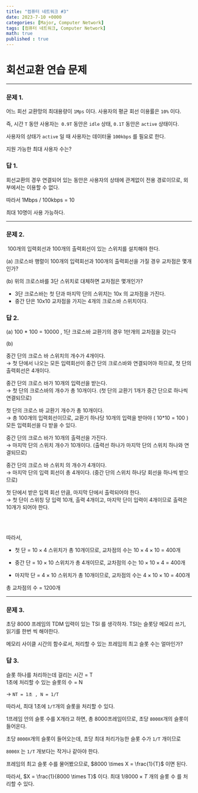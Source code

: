 ```yaml
---
title: "컴퓨터 네트워크 #3"
date: 2023-7-10 +0000
categories: [Major, Computer Network]
tags: [컴퓨터 네트워크, Computer Network]
math: true
published : true
---
```


# 회선교환 연습 문제

---

### 문제 1.

어느 회선 교환망의 최대용량이 `1Mps` 이다. 사용자의 평균 회선 이용률은 `10%` 이다.

즉, 시간 `T` 동안 사용자는` 0.9T` 동안은 `idle` 상태, `0.1T` 동안은 `active` 상태이다.

사용자의 상태가 `active` 일 때 사용자는 데이터율 `100kbps` 를 필요로 한다.

지원 가능한 최대 사용자 수는?

### 답 1.

회선교환의 경우 연결되어 있는 동안은 사용자의 상태에 관계없이 전용 경로이므로, 외부에서는 이용할 수 없다.

따라서 1Mbps / 100kbps = 10

최대 10명이 사용 가능하다.

---

### 문제 2.
​
100개의 입력회선과 100개의 출력회선이 있는 스위치를 설치해야 한다.

(a) 크로스바 행렬이 100개의 입력회선과 100개의 출력회선을 가질 경우 교차점은 몇개인가?

(b) 위의 크로스바를 3단 스위치로 대체하면 교차점은 몇개인가?

- 3단 크로스바는 첫 단과 마지막 단의 스위치는 10x 의 교차점을 가진다.
- 중간 단은 10x10 교차점을 가지는 4개의 크로스바 스위치이다.
​

### 답 2.


(a) 100 * 100 = 10000 , 1단 크로스바 교환기의 경우 1만개의 교차점을 갖는다

(b)

중간 단의 크로스 바 스위치의 개수가 4개이다.<br>
→ 첫 단에서 나오는 모든 입력회선이 중간 단의 크로스바와 연결되어야 하므로, 첫 단의 출력회선은 4개이다.

중간 단의 크로스 바가 10개의 입력선을 받는다. <br>
→ 첫 단의 크로스바의 개수가 총 10개이다. (첫 단의 교환기 1개가 중간 단으로 하나씩 연결되므로)

첫 단의 크로스 바 교환기 개수가 총 10개이다. <br>
→ 총 100개의 입력회선이므로, 교환기 하나당 10개의 입력을 받아야 ( 10*10 = 100 ) 모든 입력회선을 다 받을 수 있다.

중간 단의 크로스 바가 10개의 출력선을 가진다. <br>
→ 마지막 단의 스위치 개수가 10개이다. (출력선 하나가 마지막 단의 스위치 하나와 연결되므로)

중간 단의 크로스 바 스위치 의 개수가 4개이다. <br>
→ 마지막 단의 입력 회선이 총 4개이다. (중간 단의 스위치 하나당 회선을 하나씩 받으므로)

첫 단에서 받은 입력 회선 만큼, 마지막 단에서 출력되어야 한다. <br>
→ 첫 단이 스위칭 당 입력 10개, 출력 4개이고, 마지막 단이 입력이 4개이므로 출력은 10개가 되어야 한다.

<br><br>

따라서, 

- 첫 단 = $10 \times 4$ 스위치가 총 10개이므로, 교차점의 수는 $10 \times 4 \times 10$ = 400개

- 중간 단 = $10 \times 10$ 스위치가 총 4개이므로, 교차점의 수는 $10 \times 10 \times 4$ = 400개

- 마지막 단 = $4 \times 10$ 스위치가 총 10개이므로, 교차점의 수는 $4 \times 10 \times 10$ = 400개

총 교차점의 수 = 1200개

---

### 문제 3.

초당 8000 프레임의 TDM 입력이 있는 TSI 를 생각하자. TSI는 슬롯당 메모리 쓰기, 읽기를 한번 씩 해야한다.

메모리 사이클 시간의 함수로서, 처리할 수 있는 프레임의 최고 슬롯 수는 얼마인가?

### 답 3.

슬롯 하나를 처리하는데 걸리는 시간 = T <br>
1초에 처리할 수 있는 슬롯의 수 = N

→ `NT = 1초 , N = 1/T`

따라서, 최대 1초에 `1/T`개의 슬롯을 처리할 수 있다.

1프레임 안의 슬롯 수를 X개라고 하면, 총 8000프레임이므로, 초당 `8000X`개의 슬롯이 들어온다.

초당 `8000X`개의 슬롯이 들어오는데, 초당 최대 처리가능한 슬롯 수가 `1/T` 개이므로

`8000X` 는 `1/T` 개보다는 작거나 같아야 한다.

프레임의 최고 슬롯 수를 물어봤으므로, $8000 \times X = \frac{1}{T}$ 이면 된다.

따라서, $X = \frac{1}{8000 \times T}$ 이다. 최대 $1/8000 \times T$ 개의 슬롯 수 를 처리할 수 있다.